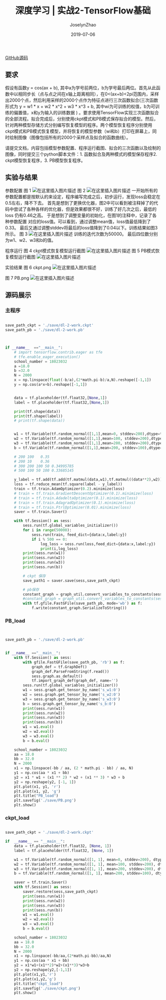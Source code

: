 ﻿---
layout:     post
title:      深度学习 | 实战2-TensorFlow基础
subtitle:
date:       2019-07-06
author:     JoselynZhao
header-img: img/post-bg-os-metro.jpg
catalog: true
tags:
    - Deep Learning
    - Python
    - TensorFlow

---

[GitHub源码](https://github.com/joselynzhao/DeepLearning.Advanceing/tree/master/DL-2/workd)
## 要求 
假设有函数y = cos(ax + b), 其中a为学号前两位，b为学号最后两位。首先从此函数中以相同步长（点与点之间在x轴上距离相同），在0<(ax+b)<2pi范围内，采样出2000个点，然后利用采样的2000个点作为特征点进行三次函数拟合(三次函数形式为 y = w1 * x + w2 * x^2 + w3 * x^3 + b, 其中wi为可训练的权值，b为可训练的偏置值，x和y为输入的训练数据 ) 。要求使用TensorFlow实现三次函数拟合的全部流程。拟合完成后，分别使用ckpt模式和PB模式保存拟合的模型。然后，针对两种模型存储方式分别编写恢复模型的程序。两个模型恢复程序分别使用ckpt模式和PB模式恢复模型，并将恢复的模型参数（wi和b）打印在屏幕上，同时绘制图像（图像包括所有的2000个采样点及拟合的函数曲线）。

请提交文档，内容包括模型参数配置、程序运行截图、拟合的三次函数以及绘制的图像，同时提交三个python脚本文件：1. 函数拟合及两种模式的模型保存程序2. ckpt模型恢复程序，3. PB模型恢复程序。

## 实验与结果
参数配置
图 1
![在这里插入图片描述](https://img-blog.csdnimg.cn/20190717164422406.png?x-oss-process=image/watermark,type_ZmFuZ3poZW5naGVpdGk,shadow_10,text_aHR0cHM6Ly9ibG9nLmNzZG4ubmV0L05HVWV2ZXIxNQ==,size_16,color_FFFFFF,t_70)
图 2
![在这里插入图片描述](https://img-blog.csdnimg.cn/20190717164429265.png?x-oss-process=image/watermark,type_ZmFuZ3poZW5naGVpdGk,shadow_10,text_aHR0cHM6Ly9ibG9nLmNzZG4ubmV0L05HVWV2ZXIxNQ==,size_16,color_FFFFFF,t_70)
一开始所有的参数配置都是按默认的来设定，程序编写完成之后，初步运行，发现loss会稳定在0.5左右，降不下去。
首先是想到了更换优化器，图2中可以看到被注释掉了的代码中尝试了各种各样的优化器，但是效果都很不好，训练了好几次之后，最低的loss 仍有0.46之高。
于是想到了调整变量的初始化，在图1的注释中，记录了各种参数配置 对应的loss值。可以看到，通过调整mean值，loss值最低降到了0.33。 最后又通过调整stddev将最后的loss值降到了0.04以下。训练结果如图3所示。
图 3
![在这里插入图片描述](https://img-blog.csdnimg.cn/20190717164438944.png?x-oss-process=image/watermark,type_ZmFuZ3poZW5naGVpdGk,shadow_10,text_aHR0cHM6Ly9ibG9nLmNzZG4ubmV0L05HVWV2ZXIxNQ==,size_16,color_FFFFFF,t_70)
训练的迭代次数为50000。
最后四位数分别为w1、w2、w3和b的值。


程序运行
图 4  ckpt模式恢复模型运行截图
![在这里插入图片描述](https://img-blog.csdnimg.cn/20190717164452418.png?x-oss-process=image/watermark,type_ZmFuZ3poZW5naGVpdGk,shadow_10,text_aHR0cHM6Ly9ibG9nLmNzZG4ubmV0L05HVWV2ZXIxNQ==,size_16,color_FFFFFF,t_70)
图 5 PB模式恢复模型运行截图
![在这里插入图片描述](https://img-blog.csdnimg.cn/20190717164502217.png?x-oss-process=image/watermark,type_ZmFuZ3poZW5naGVpdGk,shadow_10,text_aHR0cHM6Ly9ibG9nLmNzZG4ubmV0L05HVWV2ZXIxNQ==,size_16,color_FFFFFF,t_70)



实验结果
图 6 ckpt.png
![在这里插入图片描述](https://img-blog.csdnimg.cn/20190717164514197.png?x-oss-process=image/watermark,type_ZmFuZ3poZW5naGVpdGk,shadow_10,text_aHR0cHM6Ly9ibG9nLmNzZG4ubmV0L05HVWV2ZXIxNQ==,size_16,color_FFFFFF,t_70)

图 7 PB.png
![在这里插入图片描述](https://img-blog.csdnimg.cn/20190717164521949.png?x-oss-process=image/watermark,type_ZmFuZ3poZW5naGVpdGk,shadow_10,text_aHR0cHM6Ly9ibG9nLmNzZG4ubmV0L05HVWV2ZXIxNQ==,size_16,color_FFFFFF,t_70)

## 源码展示
### 主程序

```py

save_path_ckpt = './save/dl-2-work.ckpt'
save_path_pb = './save/dl-2-work.pb'



if __name__  =="__main__":
    # import tensorflow.contrib.eager as tfe
    # tfe.enable_eager_execution()
    school_number = 18023032
    a =18.0
    b =32.0
    N = 2000
    x = np.linspace(float(-b/a),(2*math.pi-b)/a,N).reshape([-1,1])
    y = np.cos(a*x+b).reshape([-1,1])


    data = tf.placeholder(tf.float32,[None,1])
    label = tf.placeholder(tf.float32,[None,1])

    print(tf.shape(data))
    print(tf.shape(label))
    # print(tf.shape(data))


    w1 = tf.Variable(tf.random_normal([1,1],mean=0, stddev=200),dtype=tf.float32, name='s_w1')
    w2 = tf.Variable(tf.random_normal([1,1],mean=100, stddev=200),dtype=tf.float32, name='s_w2')
    w3 = tf.Variable(tf.random_normal([1,1],mean=200, stddev=200),dtype=tf.float32, name='s_w3')
    b = tf.Variable(tf.random_normal([1,1],mean=200, stddev=100),dtype=tf.float32, name='s_b')

    # 200 100   0.35
    # 200 10    0.36
    # 300 200 100 50 0.34995785
    # 500 100 50 100 0.33685145

    y_label = tf.add(tf.add(tf.matmul(data,w1),tf.matmul((data**2),w2)),tf.add(tf.matmul((data**3),w3),b),name ='op-to-store')
    loss = tf.reduce_mean(tf.square(label - y_label))
    train = tf.train.AdamOptimizer(0.2).minimize(loss)
    # train = tf.train.GradientDescentOptimizer(0.1).minimize(loss)
    # train = tf.train.AdadeltaOptimizer(0.1).minimize(loss)
    # train = tf.train.AdagradOptimizer(0.1).minimize(loss)
    # train = tf.train.FtrlOptimizer(0.01).minimize(loss)
    saver = tf.train.Saver()

    with tf.Session() as sess:
        sess.run(tf.global_variables_initializer())
        for i in range(50000):
            sess.run(train, feed_dict={data:x,label:y})
            if i % 500 == 0:
                log_loss = sess.run(loss,feed_dict={data:x,label:y})
                print(i,log_loss)
        print(sess.run(w1))
        print(sess.run(w2))
        print(sess.run(w3))
        print(sess.run(b))

        # ckpt 保存
        save_path1 = saver.save(sess,save_path_ckpt)

        # pb保存
        constant_graph = graph_util.convert_variables_to_constants(sess, sess.graph_def, ['op-to-store'])
        #constant_graph = graph_util.convert_variables_to_constants(sess, sess.graph_def, ['s_w1','s_w2','s_w3','s_b'])
        with tf.gfile.FastGFile(save_path_pb, mode='wb') as f:
            f.write(constant_graph.SerializeToString())
```

### PB_load

```py


save_path_pb = './save/dl-2-work.pb'


if __name__ =="__main__":
    with tf.Session() as sess:
        with gfile.FastGFile(save_path_pb, 'rb') as f:
            graph_def = tf.GraphDef()
            graph_def.ParseFromString(f.read())
            sess.graph.as_default()
            tf.import_graph_def(graph_def, name='')
        sess.run(tf.global_variables_initializer())
        w1 = sess.graph.get_tensor_by_name('s_w1:0')
        w2 = sess.graph.get_tensor_by_name('s_w2:0')
        w3 = sess.graph.get_tensor_by_name('s_w3:0')
        b = sess.graph.get_tensor_by_name('s_b:0')
        print(sess.run(w1))
        print(sess.run(w2))
        print(sess.run(w3))
        print(sess.run(b))
        w1 = w1.eval()
        w2 = w2.eval()
        w3 = w3.eval()
        b = b.eval()

    school_number = 18023032
    aa = 18.0
    bb = 32.0
    N = 2000
    x1 = np.linspace(-bb / aa, (2 * math.pi - bb) / aa, N)
    y1 = np.cos(aa * x1 + bb)
    y2 = x1 * w1 + (x1 ** 2) * w2 + (x1 ** 3) * w3 + b
    y2 = np.reshape(y2, [-1, 1])
    plt.plot(x1, y1, 'r')
    plt.plot(x1, y2, 'g')
    plt.title("PB_load")
    plt.savefig('./save/PB.png')
    plt.show()
```

### ckpt_load

```py

save_path_ckpt = './save/dl-2-work.ckpt'

if  __name__ == "__main__":
    data = tf.placeholder(tf.float32, [None, 1])
    label = tf.placeholder(tf.float32, [None, 1])

    w1 = tf.Variable(tf.random_normal([1, 1], mean=0, stddev=200), dtype=tf.float32, name='s_w1')
    w2 = tf.Variable(tf.random_normal([1, 1], mean=100, stddev=200), dtype=tf.float32, name='s_w2')
    w3 = tf.Variable(tf.random_normal([1, 1], mean=200, stddev=200), dtype=tf.float32, name='s_w3')
    b = tf.Variable(tf.random_normal([1, 1], mean=200, stddev=100), dtype=tf.float32, name='s_b')

    saver = tf.train.Saver()
    with tf.Session() as sess:
        saver.restore(sess,save_path_ckpt)
        print(sess.run(w1))
        print(sess.run(w2))
        print(sess.run(w3))
        print(sess.run(b))
        w1 = w1.eval()
        w2 = w2.eval()
        w3 = w3.eval()
        b = b.eval()

    school_number = 18023032
    aa = 18.0
    bb = 32.0
    N = 2000
    x1 = np.linspace(-bb/aa,(2*math.pi-bb)/aa,N)
    y1 = np.cos(aa * x1 + bb)
    y2 = x1*w1+(x1**2)*w2+(x1**3)*w3+b
    y2 = np.reshape(y2,[-1,1])
    plt.plot(x1,y1,'r')
    plt.plot(x1,y2,'g')
    plt.title("ckpt_load")
    plt.savefig('./save/ckpt.png')
    plt.show()
```

